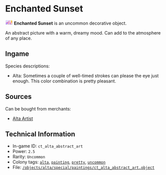 # Enchanted Sunset

<img src="https://raw.githubusercontent.com/Ceterai/Enternia/main/objects/alta/special/paintings/ct_alta_abstract_art.png" alt="Enchanted Sunset icon" loading="lazy" height=16px width="auto" /> **Enchanted Sunset** is an uncommon decorative object.

An abstract picture with a warm, dreamy mood. Can add to the atmosphere of any place.

## Ingame

Species descriptions:

- Alta: Sometimes a couple of well-timed strokes can please the eye just enough. This color combination is pretty pleasant.

## Sources

Can be bought from merchants:

- [Alta Artist](https://ceterai.github.io/MyEnternia/Wiki/AltaArtist)

## Technical Information

- In-game ID: `ct_alta_abstract_art`
- Power: `2.5`
- Rarity: `Uncommon`
- Colony tags: [`alta`](https://ceterai.github.io/MyEnternia/Wiki/Tags/Alta), [`painting`](https://ceterai.github.io/MyEnternia/Wiki/Tags/Painting), [`pretty`](https://ceterai.github.io/MyEnternia/Wiki/Tags/Pretty), [`uncommon`](https://ceterai.github.io/MyEnternia/Wiki/Tags/Uncommon)
- File: [`/objects/alta/special/paintings/ct_alta_abstract_art.object`](https://github.com/Ceterai/Enternia/blob/main/objects/alta/special/paintings/ct_alta_abstract_art.object)
